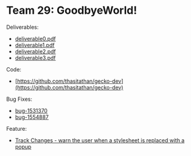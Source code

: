 # Team 29: GoodbyeWorld!

Deliverables:
* [deliverable0.pdf](deliverable0/deliverable0.pdf)
* [deliverable1.pdf](deliverable1/deliverable1.pdf)
* [deliverable2.pdf](deliverable2/deliverable2.pdf)
* [deliverable3.pdf](deliverable3/deliverable3.pdf)

Code:
* [https://github.com/thasitathan/gecko-dev](https://github.com/thasitathan/gecko-dev)

Bug Fixes:
* [bug-1531370](https://bugzilla.mozilla.org/show_bug.cgi?id=1531370)
* [bug-1554887](https://bugzilla.mozilla.org/show_bug.cgi?id=1554887)

Feature:
* [Track Changes - warn the user when a stylesheet is replaced with a popup](https://bugzilla.mozilla.org/show_bug.cgi?id=1500979)
